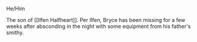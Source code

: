 He/Him

The son of [[Ilfen Halfheart]]. Per Ilfen, Bryce has been missing for a few weeks after absconding in the night with some equipment from his father's smithy. 